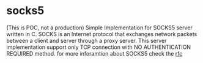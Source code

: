 # socks5
(This is POC, not a production)
Simple Implementation for SOCKS5 server written in C. SOCKS is an Internet protocol that exchanges network packets between a client and server through a proxy server. This server implementation support only TCP connection with NO AUTHENTICATION REQUIRED method. for more inforamtion about SOCKS5 check the [rfc](https://www.ietf.org/rfc/rfc1928.txt)
